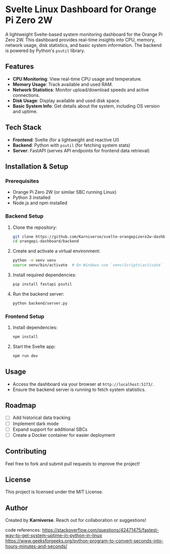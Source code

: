 # Svelte Linux Dashboard for Orange Pi Zero 2W

A lightweight Svelte-based system monitoring dashboard for the Orange Pi Zero 2W. This dashboard provides real-time insights into CPU, memory, network usage, disk statistics, and basic system information. The backend is powered by Python's `psutil` library.

## Features

- **CPU Monitoring**: View real-time CPU usage and temperature.
- **Memory Usage**: Track available and used RAM.
- **Network Statistics**: Monitor upload/download speeds and active connections.
- **Disk Usage**: Display available and used disk space.
- **Basic System Info**: Get details about the system, including OS version and uptime.

## Tech Stack

- **Frontend**: Svelte (for a lightweight and reactive UI)
- **Backend**: Python with `psutil` (for fetching system stats)
- **Server**: FastAPI (serves API endpoints for frontend data retrieval)

## Installation & Setup

### Prerequisites

- Orange Pi Zero 2W (or similar SBC running Linux)
- Python 3 installed
- Node.js and npm installed

### Backend Setup

1. Clone the repository:
   ```sh
   git clone https://github.com/Karniverse/svelte-orangepizero2w-dashboard.git
   cd orangepi-dashboard/backend
   ```
2. Create and activate a virtual environment:
   ```sh
   python -m venv venv
   source venv/bin/activate  # On Windows use `venv\Scripts\activate`
   ```
3. Install required dependencies:
   ```sh
   pip install fastapi psutil
   ```
4. Run the backend server:
   ```sh
   python backend/server.py
   ```

### Frontend Setup

1. Install dependencies:
   ```sh
   npm install
   ```
2. Start the Svelte app:
   ```sh
   npm run dev
   ```

## Usage

- Access the dashboard via your browser at `http://localhost:5173/`.
- Ensure the backend server is running to fetch system statistics.

## Roadmap

- [ ] Add historical data tracking
- [ ] Implement dark mode
- [ ] Expand support for additional SBCs
- [ ] Create a Docker container for easier deployment

## Contributing

Feel free to fork and submit pull requests to improve the project!

## License

This project is licensed under the MIT License.

## Author

Created by **Karniverse**. Reach out for collaboration or suggestions!



code references:
https://stackoverflow.com/questions/42471475/fastest-way-to-get-system-uptime-in-python-in-linux
https://www.geeksforgeeks.org/python-program-to-convert-seconds-into-hours-minutes-and-seconds/
